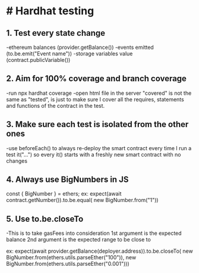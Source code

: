# # Hardhat testing

## 1. Test every state change
-ethereum balances (provider.getBalance())
-events emitted (to.be.emit("Event name"))
-storage variables value (contract.publicVariable())

## 2. Aim for 100% coverage **and** branch coverage
-run npx hardhat coverage
-open html file in the server
"covered" is not the same as "tested", is just to make sure I cover all the requires, statements and functions of the contract in the test.

## 3. Make sure each test is isolated from the other ones
-use beforeEach() to always re-deploy the smart contract every time I run a test it("...") so every it() starts with a freshly new smart contract with no changes

## 4. Always use BigNumbers in JS
const { BigNumber } = ethers;
ex: expect(await contract.getNumber()).to.be.equal(
      new BigNumber.from("1"))

## 5. Use to.be.closeTo
-This is to take gasFees into consideration
1st argument is the expected balance
2nd argument is the expected range to be close to

ex:
expect(await provider.getBalance(deployer.address)).to.be.closeTo(
            new BigNumber.from(ethers.utils.parseEther("100")),
            new BigNumber.from(ethers.utils.parseEther("0.001")))
    

